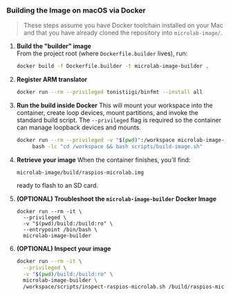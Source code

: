 ### Building the Image on macOS via Docker

> These steps assume you have Docker toolchain installed on your Mac and that you have already cloned the repository into `microlab-image/`.

1. **Build the "builder" image**  
   From the project root (where `Dockerfile.builder` lives), run:
   ```bash
   docker build -f Dockerfile.builder -t microlab-image-builder .
   ```

2. **Register ARM translator**
   ```bash
   docker run --rm --privileged tonistiigi/binfmt --install all
   ```

3. **Run the build inside Docker**
   This will mount your workspace into the container, create loop devices, mount partitions, and invoke the standard build script. The `--privileged` flag is required so the container can manage loopback devices and mounts.

   ```bash
   docker run --rm --privileged -v "$(pwd)":/workspace microlab-image-builder \
        bash -lc "cd /workspace && bash scripts/build-image.sh"   
   ```

4. **Retrieve your image**
   When the container finishes, you’ll find:

   ```
   microlab-image/build/raspios-microlab.img
   ```

   ready to flash to an SD card.

5. **(OPTIONAL) Troubleshoot the `microlab-image-builder` Docker Image**
   ```shell
   docker run --rm -it \ 
     --privileged \   
     -v "$(pwd)/build:/build:ro" \   
     --entrypoint /bin/bash \   
     microlab-image-builder
   ```

6. **(OPTIONAL) Inspect your image**
   ```bash
   docker run --rm -it \
     --privileged \
     -v "$(pwd)/build:/build:ro" \
     microlab-image-builder \
     /workspace/scripts/inspect-raspios-microlab.sh /build/raspios-microlab.img
   ```
